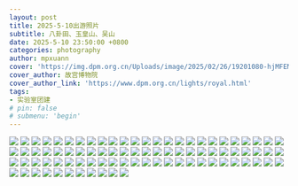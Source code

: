 ```yaml
---
layout: post
title: 2025-5-10出游照片
subtitle: 八卦田、玉皇山、吴山
date: 2025-5-10 23:50:00 +0800
categories: photography
author: mpxuann
cover: 'https://img.dpm.org.cn/Uploads/image/2025/02/26/19201080-hjMFEMTnz218984.jpg'
cover_author: 故宫博物院
cover_author_link: 'https://www.dpm.org.cn/lights/royal.html'
tags: 
- 实验室团建
# pin: false
# submenu: 'begin'
---
```


![](/assets/img/5_10/MG_01.JPG)
![](/assets/img/5_10/MG_02.JPG)
![](/assets/img/5_10/MG_03.JPG)
![](/assets/img/5_10/MG_04.JPG)
![](/assets/img/5_10/MG_05.JPG)
![](/assets/img/5_10/MG_06.JPG)
![](/assets/img/5_10/MG_07.JPG)
![](/assets/img/5_10/MG_08.JPG)
![](/assets/img/5_10/MG_09.JPG)
![](/assets/img/5_10/MG_10.JPG)
![](/assets/img/5_10/MG_11.JPG)
![](/assets/img/5_10/MG_12.JPG)
![](/assets/img/5_10/MG_13.JPG)
![](/assets/img/5_10/MG_14.JPG)
![](/assets/img/5_10/MG_15.JPG)
![](/assets/img/5_10/MG_16.JPG)
![](/assets/img/5_10/MG_17.JPG)
![](/assets/img/5_10/MG_18.JPG)
![](/assets/img/5_10/MG_19.JPG)
![](/assets/img/5_10/MG_20.JPG)
![](/assets/img/5_10/MG_21.JPG)
![](/assets/img/5_10/MG_22.JPG)
![](/assets/img/5_10/MG_23.JPG)
![](/assets/img/5_10/MG_24.JPG)
![](/assets/img/5_10/MG_25.JPG)
![](/assets/img/5_10/MG_26.JPG)
![](/assets/img/5_10/MG_27.JPG)
![](/assets/img/5_10/MG_28.JPG)
![](/assets/img/5_10/MG_29.JPG)
![](/assets/img/5_10/MG_30.JPG)
![](/assets/img/5_10/MG_31.JPG)
![](/assets/img/5_10/MG_32.JPG)
![](/assets/img/5_10/MG_33.JPG)
![](/assets/img/5_10/MG_34.JPG)
![](/assets/img/5_10/MG_35.JPG)
![](/assets/img/5_10/MG_36.JPG)
![](/assets/img/5_10/MG_37.JPG)
![](/assets/img/5_10/MG_38.JPG)
![](/assets/img/5_10/01.JPG)
![](/assets/img/5_10/02.JPG)
![](/assets/img/5_10/03.JPG)
![](/assets/img/5_10/04.JPG)
![](/assets/img/5_10/05.JPG)
![](/assets/img/5_10/MG_39.JPG)
![](/assets/img/5_10/MG_40.JPG)
![](/assets/img/5_10/MG_41.JPG)
![](/assets/img/5_10/MG_42.JPG)
![](/assets/img/5_10/MG_43.JPG)
![](/assets/img/5_10/MG_44.JPG)
![](/assets/img/5_10/MG_45.JPG)
![](/assets/img/5_10/MG_46.JPG)
![](/assets/img/5_10/MG_47.JPG)
![](/assets/img/5_10/MG_48.JPG)
![](/assets/img/5_10/MG_49.JPG)
![](/assets/img/5_10/MG_50.JPG)
![](/assets/img/5_10/MG_51.JPG)
![](/assets/img/5_10/MG_52.JPG)
![](/assets/img/5_10/MG_53.JPG)
![](/assets/img/5_10/MG_54.JPG)
![](/assets/img/5_10/MG_55.JPG)
![](/assets/img/5_10/MG_56.JPG)
![](/assets/img/5_10/MG_57.JPG)
![](/assets/img/5_10/MG_58.JPG)
![](/assets/img/5_10/MG_59.JPG)
![](/assets/img/5_10/MG_60.JPG)
![](/assets/img/5_10/MG_61.JPG)
![](/assets/img/5_10/MG_62.JPG)
![](/assets/img/5_10/MG_63.JPG)
![](/assets/img/5_10/MG_64.JPG)
![](/assets/img/5_10/MG_65.JPG)
![](/assets/img/5_10/MG_66.JPG)
![](/assets/img/5_10/MG_67.JPG)
![](/assets/img/5_10/MG_68.JPG)
![](/assets/img/5_10/MG_69.JPG)
![](/assets/img/5_10/MG_70.JPG)
![](/assets/img/5_10/MG_71.JPG)
![](/assets/img/5_10/MG_72.JPG)
![](/assets/img/5_10/MG_73.JPG)
![](/assets/img/5_10/MG_74.JPG)
![](/assets/img/5_10/MG_75.JPG)
![](/assets/img/5_10/MG_76.JPG)
![](/assets/img/5_10/MG_77.JPG)
![](/assets/img/5_10/MG_78.JPG)
![](/assets/img/5_10/MG_79.JPG)
![](/assets/img/5_10/MG_80.JPG)
![](/assets/img/5_10/MG_81.JPG)